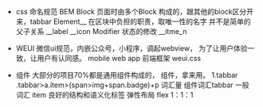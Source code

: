 - css 命名规范   BEM
Block
    页面时由多个Block 构成的，跟其他的block区分开来，tabbar
    Element__
        在区块中负担的职责，取唯一性的名字
          并不是简单的父子关系
          __label
          __icon
        Modifier
        状态的修改
        __itme_n

- WEUI
 微信ui规范，内嵌公众号，小程序，调起webview，
 为了让用户体验一致，让用户有认同感。
 mobile web app
 前端框架 weui.css

- 组件
 大部分的项目70%都是通用组件构成的，
 组件，拿来用。
  1.tabbar
 .tabbar>a.item>(span>img+span.badge)+p
 词汇量 组件词汇tabbar 一般词汇
 item
 良好的结构和语义化标签
 弹性布局 flex 1：1：1